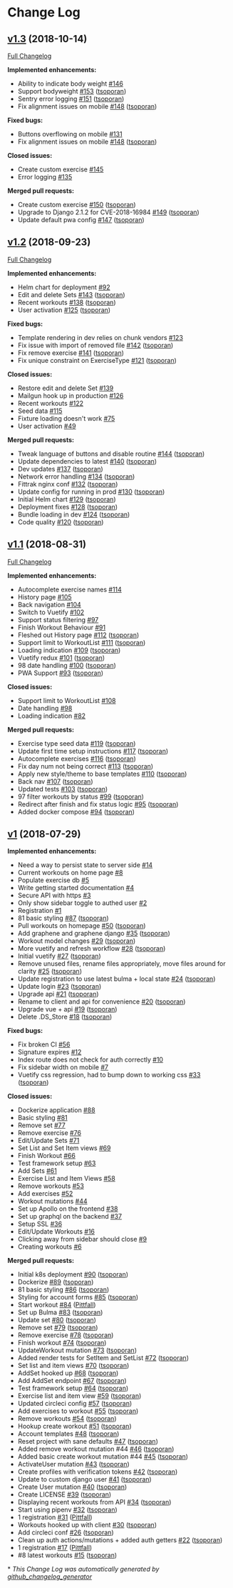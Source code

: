 # Change Log

## [v1.3](https://github.com/tsoporan/fittrak/tree/v1.3) (2018-10-14)
[Full Changelog](https://github.com/tsoporan/fittrak/compare/v1.2...v1.3)

**Implemented enhancements:**

- Ability to indicate body weight [\#146](https://github.com/tsoporan/fittrak/issues/146)
- Support bodyweight [\#153](https://github.com/tsoporan/fittrak/pull/153) ([tsoporan](https://github.com/tsoporan))
- Sentry error logging [\#151](https://github.com/tsoporan/fittrak/pull/151) ([tsoporan](https://github.com/tsoporan))
- Fix alignment issues on mobile [\#148](https://github.com/tsoporan/fittrak/pull/148) ([tsoporan](https://github.com/tsoporan))

**Fixed bugs:**

- Buttons overflowing on mobile [\#131](https://github.com/tsoporan/fittrak/issues/131)
- Fix alignment issues on mobile [\#148](https://github.com/tsoporan/fittrak/pull/148) ([tsoporan](https://github.com/tsoporan))

**Closed issues:**

- Create custom exercise [\#145](https://github.com/tsoporan/fittrak/issues/145)
- Error logging [\#135](https://github.com/tsoporan/fittrak/issues/135)

**Merged pull requests:**

- Create custom exercise [\#150](https://github.com/tsoporan/fittrak/pull/150) ([tsoporan](https://github.com/tsoporan))
- Upgrade to Django 2.1.2 for CVE-2018-16984 [\#149](https://github.com/tsoporan/fittrak/pull/149) ([tsoporan](https://github.com/tsoporan))
- Update default pwa config [\#147](https://github.com/tsoporan/fittrak/pull/147) ([tsoporan](https://github.com/tsoporan))

## [v1.2](https://github.com/tsoporan/fittrak/tree/v1.2) (2018-09-23)
[Full Changelog](https://github.com/tsoporan/fittrak/compare/v1.1...v1.2)

**Implemented enhancements:**

- Helm chart for deployment [\#92](https://github.com/tsoporan/fittrak/issues/92)
- Edit and delete Sets [\#143](https://github.com/tsoporan/fittrak/pull/143) ([tsoporan](https://github.com/tsoporan))
- Recent workouts [\#138](https://github.com/tsoporan/fittrak/pull/138) ([tsoporan](https://github.com/tsoporan))
- User activation [\#125](https://github.com/tsoporan/fittrak/pull/125) ([tsoporan](https://github.com/tsoporan))

**Fixed bugs:**

- Template rendering in dev relies on chunk vendors [\#123](https://github.com/tsoporan/fittrak/issues/123)
- Fix issue with import of removed file [\#142](https://github.com/tsoporan/fittrak/pull/142) ([tsoporan](https://github.com/tsoporan))
- Fix remove exercise [\#141](https://github.com/tsoporan/fittrak/pull/141) ([tsoporan](https://github.com/tsoporan))
- Fix unique constraint on ExerciseType [\#121](https://github.com/tsoporan/fittrak/pull/121) ([tsoporan](https://github.com/tsoporan))

**Closed issues:**

- Restore edit and delete Set [\#139](https://github.com/tsoporan/fittrak/issues/139)
- Mailgun hook up in production [\#126](https://github.com/tsoporan/fittrak/issues/126)
- Recent workouts [\#122](https://github.com/tsoporan/fittrak/issues/122)
- Seed data [\#115](https://github.com/tsoporan/fittrak/issues/115)
- Fixture loading doesn't work [\#75](https://github.com/tsoporan/fittrak/issues/75)
- User activation [\#49](https://github.com/tsoporan/fittrak/issues/49)

**Merged pull requests:**

- Tweak language of buttons and disable routine [\#144](https://github.com/tsoporan/fittrak/pull/144) ([tsoporan](https://github.com/tsoporan))
- Update dependencies to latest [\#140](https://github.com/tsoporan/fittrak/pull/140) ([tsoporan](https://github.com/tsoporan))
- Dev updates [\#137](https://github.com/tsoporan/fittrak/pull/137) ([tsoporan](https://github.com/tsoporan))
- Network error handling [\#134](https://github.com/tsoporan/fittrak/pull/134) ([tsoporan](https://github.com/tsoporan))
- Fittrak nginx conf [\#132](https://github.com/tsoporan/fittrak/pull/132) ([tsoporan](https://github.com/tsoporan))
- Update config for running in prod [\#130](https://github.com/tsoporan/fittrak/pull/130) ([tsoporan](https://github.com/tsoporan))
- Initial Helm chart [\#129](https://github.com/tsoporan/fittrak/pull/129) ([tsoporan](https://github.com/tsoporan))
- Deployment fixes [\#128](https://github.com/tsoporan/fittrak/pull/128) ([tsoporan](https://github.com/tsoporan))
- Bundle loading in dev [\#124](https://github.com/tsoporan/fittrak/pull/124) ([tsoporan](https://github.com/tsoporan))
- Code quality [\#120](https://github.com/tsoporan/fittrak/pull/120) ([tsoporan](https://github.com/tsoporan))

## [v1.1](https://github.com/tsoporan/fittrak/tree/v1.1) (2018-08-31)
[Full Changelog](https://github.com/tsoporan/fittrak/compare/v1...v1.1)

**Implemented enhancements:**

- Autocomplete exercise names [\#114](https://github.com/tsoporan/fittrak/issues/114)
- History page [\#105](https://github.com/tsoporan/fittrak/issues/105)
- Back navigation [\#104](https://github.com/tsoporan/fittrak/issues/104)
- Switch to Vuetify [\#102](https://github.com/tsoporan/fittrak/issues/102)
- Support status filtering [\#97](https://github.com/tsoporan/fittrak/issues/97)
- Finish Workout Behaviour [\#91](https://github.com/tsoporan/fittrak/issues/91)
- Fleshed out History page [\#112](https://github.com/tsoporan/fittrak/pull/112) ([tsoporan](https://github.com/tsoporan))
- Support limit to WorkoutList [\#111](https://github.com/tsoporan/fittrak/pull/111) ([tsoporan](https://github.com/tsoporan))
- Loading indication [\#109](https://github.com/tsoporan/fittrak/pull/109) ([tsoporan](https://github.com/tsoporan))
- Vuetify redux [\#101](https://github.com/tsoporan/fittrak/pull/101) ([tsoporan](https://github.com/tsoporan))
- 98 date handling [\#100](https://github.com/tsoporan/fittrak/pull/100) ([tsoporan](https://github.com/tsoporan))
- PWA Support [\#93](https://github.com/tsoporan/fittrak/pull/93) ([tsoporan](https://github.com/tsoporan))

**Closed issues:**

- Support limit to WorkoutList [\#108](https://github.com/tsoporan/fittrak/issues/108)
- Date handling [\#98](https://github.com/tsoporan/fittrak/issues/98)
- Loading indication [\#82](https://github.com/tsoporan/fittrak/issues/82)

**Merged pull requests:**

- Exercise type seed data [\#119](https://github.com/tsoporan/fittrak/pull/119) ([tsoporan](https://github.com/tsoporan))
- Update first time setup instructions [\#117](https://github.com/tsoporan/fittrak/pull/117) ([tsoporan](https://github.com/tsoporan))
- Autocomplete exercises [\#116](https://github.com/tsoporan/fittrak/pull/116) ([tsoporan](https://github.com/tsoporan))
- Fix day num not being correct [\#113](https://github.com/tsoporan/fittrak/pull/113) ([tsoporan](https://github.com/tsoporan))
- Apply new style/theme to base templates [\#110](https://github.com/tsoporan/fittrak/pull/110) ([tsoporan](https://github.com/tsoporan))
- Back nav [\#107](https://github.com/tsoporan/fittrak/pull/107) ([tsoporan](https://github.com/tsoporan))
- Updated tests [\#103](https://github.com/tsoporan/fittrak/pull/103) ([tsoporan](https://github.com/tsoporan))
- 97 filter workouts by status [\#99](https://github.com/tsoporan/fittrak/pull/99) ([tsoporan](https://github.com/tsoporan))
- Redirect after finish and fix status logic [\#95](https://github.com/tsoporan/fittrak/pull/95) ([tsoporan](https://github.com/tsoporan))
- Added docker compose [\#94](https://github.com/tsoporan/fittrak/pull/94) ([tsoporan](https://github.com/tsoporan))

## [v1](https://github.com/tsoporan/fittrak/tree/v1) (2018-07-29)
**Implemented enhancements:**

- Need a way to persist state to server side [\#14](https://github.com/tsoporan/fittrak/issues/14)
- Current workouts on home page [\#8](https://github.com/tsoporan/fittrak/issues/8)
- Populate exercise db [\#5](https://github.com/tsoporan/fittrak/issues/5)
- Write getting started documentation [\#4](https://github.com/tsoporan/fittrak/issues/4)
- Secure API with https [\#3](https://github.com/tsoporan/fittrak/issues/3)
- Only show sidebar toggle to authed user [\#2](https://github.com/tsoporan/fittrak/issues/2)
- Registration [\#1](https://github.com/tsoporan/fittrak/issues/1)
- 81 basic styling [\#87](https://github.com/tsoporan/fittrak/pull/87) ([tsoporan](https://github.com/tsoporan))
- Pull workouts on homepage [\#50](https://github.com/tsoporan/fittrak/pull/50) ([tsoporan](https://github.com/tsoporan))
- Add graphene and graphene django [\#35](https://github.com/tsoporan/fittrak/pull/35) ([tsoporan](https://github.com/tsoporan))
- Workout model changes [\#29](https://github.com/tsoporan/fittrak/pull/29) ([tsoporan](https://github.com/tsoporan))
- More vuetify and refresh workflow [\#28](https://github.com/tsoporan/fittrak/pull/28) ([tsoporan](https://github.com/tsoporan))
- Initial vuetify [\#27](https://github.com/tsoporan/fittrak/pull/27) ([tsoporan](https://github.com/tsoporan))
- Remove unused files, rename files appropriately, move files around for clarity [\#25](https://github.com/tsoporan/fittrak/pull/25) ([tsoporan](https://github.com/tsoporan))
- Update registration to use latest bulma + local state [\#24](https://github.com/tsoporan/fittrak/pull/24) ([tsoporan](https://github.com/tsoporan))
- Update login [\#23](https://github.com/tsoporan/fittrak/pull/23) ([tsoporan](https://github.com/tsoporan))
- Upgrade api [\#21](https://github.com/tsoporan/fittrak/pull/21) ([tsoporan](https://github.com/tsoporan))
- Rename to client and api for convenience [\#20](https://github.com/tsoporan/fittrak/pull/20) ([tsoporan](https://github.com/tsoporan))
- Upgrade vue + api [\#19](https://github.com/tsoporan/fittrak/pull/19) ([tsoporan](https://github.com/tsoporan))
- Delete .DS\_Store [\#18](https://github.com/tsoporan/fittrak/pull/18) ([tsoporan](https://github.com/tsoporan))

**Fixed bugs:**

- Fix broken CI [\#56](https://github.com/tsoporan/fittrak/issues/56)
- Signature expires [\#12](https://github.com/tsoporan/fittrak/issues/12)
- Index route does not check for auth correctly [\#10](https://github.com/tsoporan/fittrak/issues/10)
- Fix sidebar width on mobile [\#7](https://github.com/tsoporan/fittrak/issues/7)
- Vuetify css regression, had to bump down to working css [\#33](https://github.com/tsoporan/fittrak/pull/33) ([tsoporan](https://github.com/tsoporan))

**Closed issues:**

- Dockerize application [\#88](https://github.com/tsoporan/fittrak/issues/88)
- Basic styling [\#81](https://github.com/tsoporan/fittrak/issues/81)
- Remove set [\#77](https://github.com/tsoporan/fittrak/issues/77)
- Remove exercise [\#76](https://github.com/tsoporan/fittrak/issues/76)
- Edit/Update Sets [\#71](https://github.com/tsoporan/fittrak/issues/71)
- Set List and Set Item views [\#69](https://github.com/tsoporan/fittrak/issues/69)
- Finish Workout [\#66](https://github.com/tsoporan/fittrak/issues/66)
- Test framework setup [\#63](https://github.com/tsoporan/fittrak/issues/63)
- Add Sets [\#61](https://github.com/tsoporan/fittrak/issues/61)
- Exercise List and Item Views [\#58](https://github.com/tsoporan/fittrak/issues/58)
- Remove workouts [\#53](https://github.com/tsoporan/fittrak/issues/53)
- Add exercises [\#52](https://github.com/tsoporan/fittrak/issues/52)
- Workout mutations [\#44](https://github.com/tsoporan/fittrak/issues/44)
- Set up Apollo on the frontend [\#38](https://github.com/tsoporan/fittrak/issues/38)
- Set up graphql on the backend [\#37](https://github.com/tsoporan/fittrak/issues/37)
- Setup SSL [\#36](https://github.com/tsoporan/fittrak/issues/36)
- Edit/Update Workouts [\#16](https://github.com/tsoporan/fittrak/issues/16)
- Clicking away from sidebar should close [\#9](https://github.com/tsoporan/fittrak/issues/9)
- Creating workouts [\#6](https://github.com/tsoporan/fittrak/issues/6)

**Merged pull requests:**

- Initial k8s deployment [\#90](https://github.com/tsoporan/fittrak/pull/90) ([tsoporan](https://github.com/tsoporan))
- Dockerize [\#89](https://github.com/tsoporan/fittrak/pull/89) ([tsoporan](https://github.com/tsoporan))
- 81 basic styling [\#86](https://github.com/tsoporan/fittrak/pull/86) ([tsoporan](https://github.com/tsoporan))
- Styling for account forms [\#85](https://github.com/tsoporan/fittrak/pull/85) ([tsoporan](https://github.com/tsoporan))
- Start workout [\#84](https://github.com/tsoporan/fittrak/pull/84) ([Pittfall](https://github.com/Pittfall))
- Set up Bulma [\#83](https://github.com/tsoporan/fittrak/pull/83) ([tsoporan](https://github.com/tsoporan))
- Update set [\#80](https://github.com/tsoporan/fittrak/pull/80) ([tsoporan](https://github.com/tsoporan))
- Remove set [\#79](https://github.com/tsoporan/fittrak/pull/79) ([tsoporan](https://github.com/tsoporan))
- Remove exercise [\#78](https://github.com/tsoporan/fittrak/pull/78) ([tsoporan](https://github.com/tsoporan))
- Finish workout [\#74](https://github.com/tsoporan/fittrak/pull/74) ([tsoporan](https://github.com/tsoporan))
- UpdateWorkout mutation [\#73](https://github.com/tsoporan/fittrak/pull/73) ([tsoporan](https://github.com/tsoporan))
- Added render tests for SetItem and SetList [\#72](https://github.com/tsoporan/fittrak/pull/72) ([tsoporan](https://github.com/tsoporan))
- Set list and item views [\#70](https://github.com/tsoporan/fittrak/pull/70) ([tsoporan](https://github.com/tsoporan))
- AddSet hooked up [\#68](https://github.com/tsoporan/fittrak/pull/68) ([tsoporan](https://github.com/tsoporan))
- Add AddSet endpoint [\#67](https://github.com/tsoporan/fittrak/pull/67) ([tsoporan](https://github.com/tsoporan))
- Test framework setup [\#64](https://github.com/tsoporan/fittrak/pull/64) ([tsoporan](https://github.com/tsoporan))
- Exercise list and item view [\#59](https://github.com/tsoporan/fittrak/pull/59) ([tsoporan](https://github.com/tsoporan))
- Updated circleci config [\#57](https://github.com/tsoporan/fittrak/pull/57) ([tsoporan](https://github.com/tsoporan))
- Add exercises to workout [\#55](https://github.com/tsoporan/fittrak/pull/55) ([tsoporan](https://github.com/tsoporan))
- Remove workouts [\#54](https://github.com/tsoporan/fittrak/pull/54) ([tsoporan](https://github.com/tsoporan))
- Hookup create workout [\#51](https://github.com/tsoporan/fittrak/pull/51) ([tsoporan](https://github.com/tsoporan))
- Account templates [\#48](https://github.com/tsoporan/fittrak/pull/48) ([tsoporan](https://github.com/tsoporan))
- Reset project with sane defaults [\#47](https://github.com/tsoporan/fittrak/pull/47) ([tsoporan](https://github.com/tsoporan))
- Added remove workout mutation \#44 [\#46](https://github.com/tsoporan/fittrak/pull/46) ([tsoporan](https://github.com/tsoporan))
- Added basic create workout mutation \#44 [\#45](https://github.com/tsoporan/fittrak/pull/45) ([tsoporan](https://github.com/tsoporan))
- ActivateUser mutation [\#43](https://github.com/tsoporan/fittrak/pull/43) ([tsoporan](https://github.com/tsoporan))
- Create profiles with verification tokens [\#42](https://github.com/tsoporan/fittrak/pull/42) ([tsoporan](https://github.com/tsoporan))
- Update to custom django user [\#41](https://github.com/tsoporan/fittrak/pull/41) ([tsoporan](https://github.com/tsoporan))
- Create User mutation [\#40](https://github.com/tsoporan/fittrak/pull/40) ([tsoporan](https://github.com/tsoporan))
- Create LICENSE [\#39](https://github.com/tsoporan/fittrak/pull/39) ([tsoporan](https://github.com/tsoporan))
- Displaying recent workouts from API [\#34](https://github.com/tsoporan/fittrak/pull/34) ([tsoporan](https://github.com/tsoporan))
- Start using pipenv [\#32](https://github.com/tsoporan/fittrak/pull/32) ([tsoporan](https://github.com/tsoporan))
- 1 registration [\#31](https://github.com/tsoporan/fittrak/pull/31) ([Pittfall](https://github.com/Pittfall))
- Workouts hooked up with client [\#30](https://github.com/tsoporan/fittrak/pull/30) ([tsoporan](https://github.com/tsoporan))
- Add circleci conf [\#26](https://github.com/tsoporan/fittrak/pull/26) ([tsoporan](https://github.com/tsoporan))
- Clean up auth actions/mutations + added auth getters [\#22](https://github.com/tsoporan/fittrak/pull/22) ([tsoporan](https://github.com/tsoporan))
- 1 registration [\#17](https://github.com/tsoporan/fittrak/pull/17) ([Pittfall](https://github.com/Pittfall))
- \#8 latest workouts [\#15](https://github.com/tsoporan/fittrak/pull/15) ([tsoporan](https://github.com/tsoporan))



\* *This Change Log was automatically generated by [github_changelog_generator](https://github.com/skywinder/Github-Changelog-Generator)*